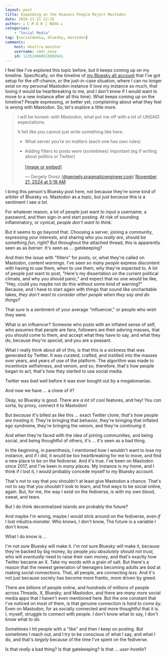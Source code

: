 ```yaml
---
layout: post
title: Expanding on the Reasons People Reject Mastodon
date: 2024-11-21 22:35
author: 𐕣 C M D R ░ NOVA 𐕣
categories:
    - "Social Media"
tag: [socialmedia, bluesky, mastodon]
comments:
    host: mkultra.monster
    username: cmdr_nova
    id: 113524660618902641
---
```

I feel like I've explored this topic before, but it keeps coming up on my timeline. Specifically, on the timeline of <a href="https://bsky.app/profile/cmdr-nova.bsky.social" target="_blank">my Bluesky alt account</a> that I've got setup for the off-chance, or the just-in-case situation, where I can no longer exist on my personal Mastodon instance (I love my instance so much, that losing it would be heartbreaking to me, and I don't know if I would want to move to a new instance after all this time). What keeps coming up on the timeline? People expressing, or better yet, *complaining* about what they feel is wrong with Mastodon. So, let's explore a little more.

<blockquote class="bluesky-embed" data-bluesky-uri="at://did:plc:3n5xhy6vl7smssmwxq5wgqa6/app.bsky.feed.post/3lbhaem2yos2a" data-bluesky-cid="bafyreidv4e2hw7fxxwbsrfsmwuhi4ngfqpapp4ewpfh7fndfclcosvfcxi"><p lang="en">I will be honest: with Mastodon, what put me off with a lot of UNSAID expectations.

It felt like you cannot just write something like here:

- What server you’re on matters (each one has own rules)

- Adding filters to posts were (sometimes) important (eg if writing about politics or Twitter)<br><br><a href="https://bsky.app/profile/did:plc:3n5xhy6vl7smssmwxq5wgqa6/post/3lbhaem2yos2a?ref_src=embed">[image or embed]</a></p>&mdash; Gergely Orosz (<a href="https://bsky.app/profile/did:plc:3n5xhy6vl7smssmwxq5wgqa6?ref_src=embed">@gergely.pragmaticengineer.com</a>) <a href="https://bsky.app/profile/did:plc:3n5xhy6vl7smssmwxq5wgqa6/post/3lbhaem2yos2a?ref_src=embed">November 21, 2024 at 5:18 AM</a></blockquote><script async src="https://embed.bsky.app/static/embed.js" charset="utf-8"></script>

I bring this person's Bluesky post here, not because they're some kind of arbiter of Bluesky vs. Mastodon as a topic, but *just because* this is a sentiment I see *a lot*.

For whatever reason, a lot of people just want to input a username, a password, and then sign-in and start posting. At risk of sounding inflammatory, or cynical, *people don't want to think.*

But it seems to go beyond that. Choosing a server, joining a community, expressing your interests, and sharing who you *really are*, should be something *fun*, right? But throughout the attached thread, this is apparently seen as as *barrier*. It's seen as ... gatekeeping?

And then the issue with "filters" for posts, or, what they're called on Mastodon, *content warnings*. I've seen *so many people* express discontent with having to use them, when to use them, *why* they're expected to. A lot of people just want to post, "Here's my dissertation on the current political climate, and why you should panic," and expect that no one would be like, "Hey, could you maybe not do this without some kind of warning?" Because, and I have to start again with things that sound like uncharitable takes, *they don't want to consider other people when they say and do things?*

That *sure* is a sentiment of your average "influencer," or people who wish they were.

What is an influencer? Someone who posts with an inflated sense of self, who assumes that people are fans, followers are their adoring masses, that you should come to them, and accept what they have to say, and what they do, because *they're special*, and you are a peasant.

What I really think about all of this, is that this is a sickness that was generated by Twitter. It was curated, crafted, and instilled into the masses over years, and years of use of the platform. The algorithm was made to incentivize selfishness, and venom, and so, therefore, that's how people began to act, that's how they started to use social media.

Twitter was *bad* well before it was ever bought out by a megalomaniac.

And now we have ... a clone of it?

Okay, so Bluesky is good. There are *a lot* of cool features, and hey! You *can* sorta, by proxy, connect it to Mastodon!

But *because* it's billed as like this ... exact Twitter clone, *that's how people are treating it.* They're bringing that behavior, they're bringing that inflated ego syndrome, they're bringing the venom, and they're *continuing it*.

And when they're faced with the idea of joining communities, and being social, and being thoughtful of others, it's ... it's seen as a bad thing.

In the beginning, in parenthesis, I mentioned how I wouldn't want to lose my instance, and if I did, it would be too heartbreaking for me to move, and find a new place to be on the fediverse. And it's true. I've been on Mastodon since 2017, and I've been in *many* places. My instance is *my home*, and I think if I lost it, I would probably concede myself to my Bluesky account.

That's not to say that *you* shouldn't at least give Mastodon a chance. That's not to say that you *shouldn't* look to learn, and find ways to be social online, again. But, for me, the way I exist on the fediverse, is with my own blood, sweat, and tears.

But I do think decentralized islands are probably the future?

And maybe I'm wrong, maybe I *would* stick around on the fediverse, even *if* I lost mkultra.monster. Who knows, I don't know, The future is a variable I don't know.

What I do know is ...

I'm not sure Bluesky will make it. I'm not sure Bluesky will make it, because they're backed by big money, by people *you absolutely should not trust*, who will *eventually* need to raise their own money, and that's exactly how Twitter became an X. Take my words with a grain of salt. But there's a reason that the newest generation of teenagers becoming adults are *bad* at making social connections. That, all people, are connecting *less*. And it's not just because society has become more frantic, more driven by greed.

There are *billions* of people online, and hundreds of millions of people across Threads, X, Bluesky, and Mastodon, and there are *many more* social media apps that I haven't even mentioned here. But the one constant that I've noticed on most of them, is that genuine connection is *hard to come by*. Even on Mastodon, for as socially connected and more thoughtful that it is. I, myself, struggle to connect with people. I don't know what to say, I don't know what to do.

Sometimes I hit people with a "like" and then I keep on posting. But sometimes I reach out, and I try to be conscious of what I say, and what I do, and that's *largely* because of the time I've spent on the fediverse. 

Is that *really* a bad thing? Is that gatekeeping? Is that ... *user-hostile*?

